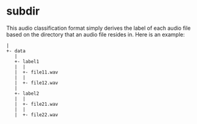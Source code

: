 # subdir

This audio classification format simply derives the label of each audio file based 
on the directory that an audio file resides in. Here is an example:

```
|
+- data
   |
   +- label1
   |  |
   |  +- file11.wav
   |  |
   |  +- file12.wav
   |
   +- label2
   |  |
   |  +- file21.wav
   |  |
   |  +- file22.wav
```
